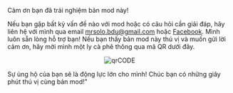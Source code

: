 Cảm ơn bạn đã trải nghiệm bản mod này!

Nếu bạn gặp bất kỳ vấn đề nào với mod hoặc có câu hỏi cần giải đáp, hãy liên hệ với mình qua email mrsolo.bdu@gmail.com hoặc [Facebook](https://www.facebook.com/94banhxeo/). Mình luôn sẵn lòng hỗ trợ bạn! 
Nếu bạn thấy bản mod này thú vị và muốn gửi lời cảm ơn, hãy mời mình một ly cà phê thông qua mã QR dưới đây.
<p align="center">
  <img src="https://i.ibb.co/HfkSfZ7q/photo-2025-03-08-21-49-41.jpg" alt="qrCODE">
</p>

Sự ủng hộ của bạn sẽ là động lực lớn cho mình! 
Chúc bạn có những giây phút thú vị cùng bản mod!"
